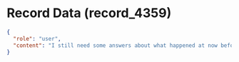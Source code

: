 # Record Data (record_4359)

```json
{
  "role": "user",
  "content": "I still need some answers about what happened at now before i can move on.. i have written down some of them. \n"
}
```
